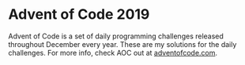 # Advent of Code 2019

Advent of Code is a set of daily programming challenges released throughout December every year. These are my solutions for the daily challenges.  For more info, check AOC out at [adventofcode.com](http://adventofcode.com).  
